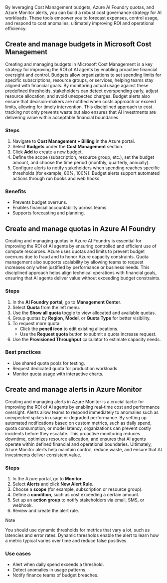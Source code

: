 By leveraging Cost Management budgets, Azure AI Foundry quotas, and Azure Monitor alerts, you can build a robust cost governance strategy for AI workloads. These tools empower you to forecast expenses, control
usage, and respond to cost anomalies, ultimately improving ROI and operational efficiency.

## Create and manage budgets in Microsoft Cost Management

Creating and managing budgets in Microsoft Cost Management is a key strategy for improving the ROI of AI agents by enabling proactive financial oversight and control. Budgets allow organizations to set spending limits for specific subscriptions, resource groups, or services, helping teams stay aligned with financial goals. By monitoring actual usage against these predefined thresholds, stakeholders can detect overspending early, adjust resource allocation, and avoid unexpected charges. Budget alerts also ensure that decision-makers are notified when costs approach or exceed limits, allowing for timely
intervention. This disciplined approach to cost tracking not only prevents waste but also ensures that AI investments are delivering value within acceptable financial boundaries.

### Steps

1. Navigate to **Cost Management + Billing** in the Azure portal.
1. Select **Budgets** under the **Cost Management** section.
1. Click **Add** to create a new budget.
1. Define the scope (subscription, resource group, etc.), set the budget amount, and choose the time period (monthly, quarterly, annually).
1. Configure alerts to notify stakeholders when spending reaches specific thresholds (for example, 80%, 100%). Budget alerts support automated actions through run books and web hooks.

### Benefits

- Prevents budget overruns.
- Enables financial accountability across teams.
- Supports forecasting and planning.

## Create and manage quotas in Azure AI Foundry

Creating and managing quotas in Azure AI Foundry is essential for improving the ROI of AI agents by ensuring controlled and efficient use of compute resources. Azure uses quotas and limits to prevent budget overruns due to fraud and to honor Azure capacity constraints. Quota management also supports scalability by allowing teams to request increases only when justified by performance or business needs. This disciplined approach helps align technical operations with financial goals, ensuring that AI agents deliver value without exceeding budget constraints.

### Steps

1. In the **AI Foundry portal**, go to **Management Center**.
1. Select **Quota** from the left menu.
1. Use the **Show all quota** toggle to view allocated and available quotas.
1. Group quotas by **Region**, **Model**, or **Quota Type** for better visibility.
1. To request more quota:
    - Click the **pencil icon** to edit existing allocations.
    - Use the **Request quota** button to submit a quota increase request.
1. Use the **Provisioned Throughput** calculator to estimate capacity needs.

### Best practices

- Use shared quota pools for testing.
- Request dedicated quota for production workloads.
- Monitor quota usage with interactive charts.

## Create and manage alerts in Azure Monitor

Creating and managing alerts in Azure Monitor is a crucial tactic for improving the ROI of AI agents by enabling real-time cost and performance oversight. Alerts allow teams to respond immediately to anomalies such as unexpected spikes in usage or degraded performance. By setting up automated notifications based on custom metrics, such as daily spend, quota consumption, or model latency, organizations can prevent costly incidents before they escalate. This proactive monitoring reduces downtime, optimizes resource allocation, and ensures that AI agents operate within defined financial and operational boundaries. Ultimately, Azure Monitor alerts help maintain control, reduce waste, and ensure that AI investments deliver consistent value.

### Steps

1. In the Azure portal, go to **Monitor**.
1. Select **Alerts** and click **New Alert Rule**.
1. Choose a **scope** (for example, subscription or resource group).
1. Define a **condition**, such as cost exceeding a certain amount.
1. Set up an **action group** to notify stakeholders via email, SMS, or webhook.
1. Review and create the alert rule.

> [!NOTE]
> You should use dynamic thresholds for metrics that vary a lot, such as latencies and error rates. Dynamic thresholds enable the alert to learn how a metric typical varies over time and reduce false positives.

### Use cases

- Alert when daily spend exceeds a threshold.
- Detect anomalies in usage patterns.
- Notify finance teams of budget breaches.
